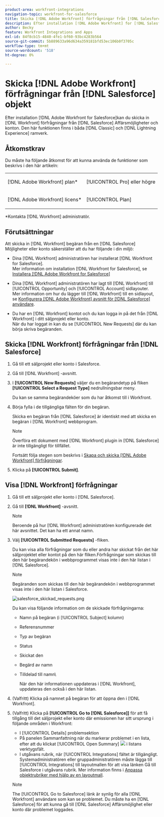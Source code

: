 ```yaml
---
product-area: workfront-integrations
navigation-topic: workfront-for-salesforce
title: Skicka [!DNL Adobe Workfront] förfrågningar från [!DNL Salesforce] objekt
description: Efter installation [!DNL Adobe Workfront] for [!DNL Salesforce], you can submit [!DNL Workfront] förfrågningar från [!DNL Salesforce] Affärsmöjligheter och konton. Den här funktionen finns både i Classic och i Lightning Experience.
author: Becky
feature: Workfront Integrations and Apps
exl-id: 84f8cb15-4840-4fe1-bf60-93bc4283b564
source-git-commit: 5b889633a96d634a359181bfd53ec106b0f3705c
workflow-type: tm+mt
source-wordcount: '518'
ht-degree: 0%

---
```


# Skicka [!DNL Adobe Workfront] förfrågningar från [!DNL Salesforce] objekt

Efter installation [!DNL Adobe Workfront for Salesforce]kan du skicka in [!DNL Workfront] förfrågningar från [!DNL Salesforce] Affärsmöjligheter och konton. Den här funktionen finns i båda [!DNL Classic] och [!DNL Lightning Experience] ramverk.

## Åtkomstkrav

Du måste ha följande åtkomst för att kunna använda de funktioner som beskrivs i den här artikeln:

<table style="table-layout:auto"> 
 <col> 
 <col> 
 <tbody> 
  <tr> 
   <td role="rowheader"><p>[!DNL Adobe Workfront] plan*</p></td> 
   <td> <p>[!UICONTROL Pro] eller högre</p> </td> 
  </tr> 
  <tr> 
   <td role="rowheader"><p>[!DNL Adobe Workfront] licens*</p></td> 
   <td> <p>[!UICONTROL Plan]</p> </td> 
  </tr> 
 </tbody> 
</table>

&#42;Kontakta [!DNL Workfront] administratör.

## Förutsättningar

Att skicka in [!DNL Workfront] begäran från en [!DNL Salesforce] Möjligheter eller konto säkerställer att du har följande i din miljö:

* Dina [!DNL Workfront] administratören har installerat [!DNL Workfront for Salesforce].\
   Mer information om installation [!DNL Workfront for Salesforce], se [Installera [!DNL Adobe Workfront for Salesforce]](../../workfront-integrations-and-apps/using-workfront-with-salesforce/install-workfront-for-salesforce.md)

* Dina [!DNL Workfront] administratören har lagt till [!DNL Workfront] till [!UICONTROL Opportunity] och [!UICONTROL Account] sidlayouter.\
   Mer information om hur du lägger till [!DNL Workfront] till en sidlayout, se [Konfigurera [!DNL Adobe Workfront] avsnitt för [!DNL Salesforce] användare](../../workfront-integrations-and-apps/using-workfront-with-salesforce/configure-wf-section-for-salesforce-users.md).

* Du har en [!DNL Workfront] kontot och du kan logga in på det från [!DNL Workfront] i ditt säljprojekt eller konto.\
   När du har loggat in kan du se [!UICONTROL New Requests] där du kan börja skriva begäranden.

## Skicka [!DNL Workfront] förfrågningar från [!DNL Salesforce]

1. Gå till ett säljprojekt eller konto i Salesforce.
1. Gå till [!DNL Workfront] -avsnitt.
1. I **[!UICONTROL New Requests]** väljer du en begärandetyp på fliken **[!UICONTROL Select a Request Type]** nedrullningsbar meny.

   Du kan se samma begärandeköer som du har åtkomst till i Workfront.

1. Börja fylla i de tillgängliga fälten för din begäran.

   Skicka en begäran från [!DNL Salesforce] är identiskt med att skicka en begäran i [!DNL Workfront] webbprogram.

   >[!NOTE]
   >
   >Överföra ett dokument med [!DNL Workfront] plugin in [!DNL Salesforce] är inte tillgängligt för tillfället.

   Fortsätt följa stegen som beskrivs i [Skapa och skicka [!DNL Adobe Workfront] förfrågningar](../../manage-work/requests/create-requests/create-submit-requests.md).

1. Klicka på **[!UICONTROL Submit]**.

## Visa [!DNL Workfront] förfrågningar

1. Gå till ett säljprojekt eller konto i [!DNL Salesforce].
1. Gå till **[!DNL Workfront]** -avsnitt.

   >[!NOTE]
   >
   >Beroende på hur [!DNL Workfront] administratören konfigurerade det här avsnittet. Det kan ha ett annat namn.

1. Välj **[!UICONTROL Submitted Requests]** -fliken.

   Du kan visa alla förfrågningar som du eller andra har skickat från det här säljprojektet eller kontot på den här fliken.Förfrågningar som skickas till den här begärandekön i webbprogrammet visas inte i den här listan i [!DNL Salesforce].

   >[!NOTE]
   >
   >Begäranden som skickas till den här begärandekön i webbprogrammet visas inte i den här listan i Salesforce.

   ![salesforce_skickad_requests.png](assets/salesforce-submitted-requests-350x58.png)

   Du kan visa följande information om de skickade förfrågningarna:

   * Namn på begäran (i [!UICONTROL Subject] kolumn)
   * Referensnummer
   * Typ av begäran
   * Status
   * Skickat den
   * Begärd av namn
   * Tilldelad till namn\

      När den här informationen uppdateras i [!DNL Workfront], uppdateras den också i den här listan.

1. (Valfritt) Klicka på namnet på begäran för att öppna den i [!DNL Workfront].

1. (Valfritt) Klicka på **[!UICONTROL Go to [!DNL Salesforce]]** för att få tillgång till det säljprojekt eller konto där emissionen har sitt ursprung i följande områden i Workfront:

   * I [!UICONTROL Details] problemsektion
   * På panelen Sammanfattning när du markerar problemet i en lista, efter att du klickat [!UICONTROL Open Summary] ![](assets/summary-panel-icon.png) i listans verktygsfält.
   * I utgåvans rubrik, när [!UICONTROL Integrations] fältet är tillgängligt. Systemadministratören eller gruppadministratören måste lägga till [!UICONTROL Integrations] till layoutmallen för att visa länken Gå till Salesforce i utgåvans rubrik. Mer information finns i [Anpassa objektrubriker med hjälp av en layoutmall](../../administration-and-setup/customize-workfront/use-layout-templates/customize-object-headers.md).

   >[!NOTE]
   >
   >The [!UICONTROL Go to Salesforce] länk är synlig för alla [!DNL Workfront] användare som kan se problemet. Du måste ha en [!DNL Salesforce] för att kunna gå till [!DNL Salesforce] Affärsmöjlighet eller konto där problemet loggades.
